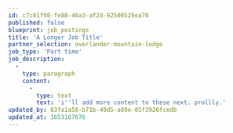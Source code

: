 ```yaml
---
id: c7c01f98-fe88-46a3-af2d-92500529ea70
published: false
blueprint: job_postings
title: 'A Longer Job Title'
partner_selection: overlander-mountain-lodge
job_type: 'Part time'
job_description:
  -
    type: paragraph
    content:
      -
        type: text
        text: 'i''ll add more content to these next. prollly.'
updated_by: 83fa1a58-b71b-49d5-a89e-05f3926fcedb
updated_at: 1653167676
---
```

